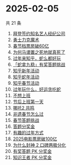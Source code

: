 # 2025-02-05

共 21 条

<!-- BEGIN -->
<!-- 最后更新时间 Wed Feb 05 2025 20:28:37 GMT+0800 (China Standard Time) -->

1. [拜登签约知名艺人经纪公司](https://www.zhihu.com/search?q=%E6%8B%9C%E7%99%BB%E7%AD%BE%E7%BA%A6%E7%9F%A5%E5%90%8D%E8%89%BA%E4%BA%BA%E7%BB%8F%E7%BA%AA%E5%85%AC%E5%8F%B8)
1. [勇士力克魔术](https://www.zhihu.com/search?q=%E5%8B%87%E5%A3%AB%E5%8A%9B%E5%85%8B%E9%AD%94%E6%9C%AF)
1. [春节档票房破60亿](https://www.zhihu.com/search?q=%E6%98%A5%E8%8A%82%E6%A1%A3%E7%A5%A8%E6%88%BF%E7%A0%B460%E4%BA%BF)
1. [为何马谡置之死地就真死了](https://www.zhihu.com/search?q=%E4%B8%BA%E4%BD%95%E9%A9%AC%E8%B0%A1%E7%BD%AE%E4%B9%8B%E6%AD%BB%E5%9C%B0%E5%B0%B1%E7%9C%9F%E6%AD%BB%E4%BA%86)
1. [过年来知乎，蛇么都好玩](https://www.zhihu.com/search?q=%E8%BF%87%E5%B9%B4%E6%9D%A5%E7%9F%A5%E4%B9%8E%EF%BC%8C%E8%9B%87%E4%B9%88%E9%83%BD%E5%A5%BD%E7%8E%A9)
1. [「蛇拿九稳」有奖答题挑战](https://www.zhihu.com/search?q=%E3%80%8C%E8%9B%87%E6%8B%BF%E4%B9%9D%E7%A8%B3%E3%80%8D%E6%9C%89%E5%A5%96%E7%AD%94%E9%A2%98%E6%8C%91%E6%88%98)
1. [知乎新年活动](https://www.zhihu.com/search?q=%E7%9F%A5%E4%B9%8E%E6%96%B0%E5%B9%B4%E6%B4%BB%E5%8A%A8)
1. [知乎蛇年活动](https://www.zhihu.com/search?q=%E7%9F%A5%E4%B9%8E%E8%9B%87%E5%B9%B4%E6%B4%BB%E5%8A%A8)
1. [知乎春节活动](https://www.zhihu.com/search?q=%E7%9F%A5%E4%B9%8E%E6%98%A5%E8%8A%82%E6%B4%BB%E5%8A%A8)
1. [过年玩什么，好运贪吃蛇](https://www.zhihu.com/search?q=%E8%BF%87%E5%B9%B4%E7%8E%A9%E4%BB%80%E4%B9%88%EF%BC%8C%E5%A5%BD%E8%BF%90%E8%B4%AA%E5%90%83%E8%9B%87)
1. [不想上班](https://www.zhihu.com/search?q=%E4%B8%8D%E6%83%B3%E4%B8%8A%E7%8F%AD)
1. [节后上班第一天](https://www.zhihu.com/search?q=%E8%8A%82%E5%90%8E%E4%B8%8A%E7%8F%AD%E7%AC%AC%E4%B8%80%E5%A4%A9)
1. [哪吒2 共鸣](https://www.zhihu.com/search?q=%E5%93%AA%E5%90%922%20%E5%85%B1%E9%B8%A3)
1. [非遗春节怎么过](https://www.zhihu.com/search?q=%E9%9D%9E%E9%81%97%E6%98%A5%E8%8A%82%E6%80%8E%E4%B9%88%E8%BF%87)
1. [春节答题挑战](https://www.zhihu.com/search?q=%E6%98%A5%E8%8A%82%E7%AD%94%E9%A2%98%E6%8C%91%E6%88%98)
1. [答题分奖金](https://www.zhihu.com/search?q=%E7%AD%94%E9%A2%98%E5%88%86%E5%A5%96%E9%87%91)
1. [有趣的过年方式](https://www.zhihu.com/search?q=%E6%9C%89%E8%B6%A3%E7%9A%84%E8%BF%87%E5%B9%B4%E6%96%B9%E5%BC%8F)
1. [2025电影票房破100亿](https://www.zhihu.com/search?q=2025%E7%94%B5%E5%BD%B1%E7%A5%A8%E6%88%BF%E7%A0%B4100%E4%BA%BF)
1. [为什么封神 2 口碑两极分化](https://www.zhihu.com/search?q=%E4%B8%BA%E4%BB%80%E4%B9%88%E5%B0%81%E7%A5%9E%202%20%E5%8F%A3%E7%A2%91%E4%B8%A4%E6%9E%81%E5%88%86%E5%8C%96)
1. [有奖答题 PK 分奖金](https://www.zhihu.com/search?q=%E6%9C%89%E5%A5%96%E7%AD%94%E9%A2%98%20PK%20%E5%88%86%E5%A5%96%E9%87%91)
1. [知识王者 PK 分奖金](https://www.zhihu.com/search?q=%E7%9F%A5%E8%AF%86%E7%8E%8B%E8%80%85%20PK%20%E5%88%86%E5%A5%96%E9%87%91)

<!-- END -->
